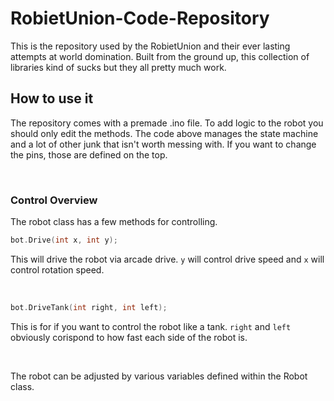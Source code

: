 # RobietUnion-Code-Repository

This is the repository used by the RobietUnion and their ever lasting attempts at world domination. Built from the ground up, this collection of libraries kind of sucks but they all pretty much work.

## How to use it

The repository comes with a premade .ino file. To add logic to the robot you should only edit the methods. The code above manages the state machine and a lot of other junk that isn't worth messing with. If you want to change the pins, those are defined on the top.

&nbsp;

### Control Overview

The robot class has a few methods for controlling.

```cpp
bot.Drive(int x, int y);
```
This will drive the robot via arcade drive. ```y``` will control drive speed and ```x``` will control rotation speed.

&nbsp;

```cpp
bot.DriveTank(int right, int left);
```
This is for if you want to control the robot like a tank. ```right``` and ```left``` obviously corispond to how fast each side of the robot is.

&nbsp;

The robot can be adjusted by various variables defined within the Robot class.
